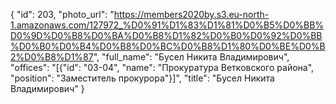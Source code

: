 {
    "id": 203,
    "photo_url": "https://members2020by.s3.eu-north-1.amazonaws.com/127972_%D0%91%D1%83%D1%81%D0%B5%D0%BB%D0%9D%D0%B8%D0%BA%D0%B8%D1%82%D0%B0%D0%92%D0%BB%D0%B0%D0%B4%D0%B8%D0%BC%D0%B8%D1%80%D0%BE%D0%B2%D0%B8%D1%87",
    "full_name": "Бусел Никита Владимирович",
    "offices": "[{\"id\": \"03-04\", \"name\": \"Прокуратура Ветковского района\", \"position\": \"Заместитель прокурора\"}]",
    "title": "Бусел Никита Владимирович"
}